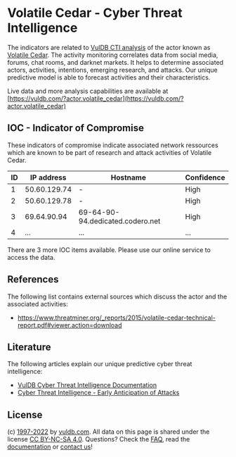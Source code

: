# Volatile Cedar - Cyber Threat Intelligence

The indicators are related to [VulDB CTI analysis](https://vuldb.com/?kb.cti) of the actor known as [Volatile Cedar](https://vuldb.com/?actor.volatile_cedar). The activity monitoring correlates data from social media, forums, chat rooms, and darknet markets. It helps to determine associated actors, activities, intentions, emerging research, and attacks. Our unique predictive model is able to forecast activities and their characteristics.

Live data and more analysis capabilities are available at [https://vuldb.com/?actor.volatile_cedar](https://vuldb.com/?actor.volatile_cedar)

## IOC - Indicator of Compromise

These indicators of compromise indicate associated network ressources which are known to be part of research and attack activities of Volatile Cedar.

ID | IP address | Hostname | Confidence
-- | ---------- | -------- | ----------
1 | 50.60.129.74 | - | High
2 | 50.60.129.78 | - | High
3 | 69.64.90.94 | 69-64-90-94.dedicated.codero.net | High
4 | ... | ... | ...

There are 3 more IOC items available. Please use our online service to access the data.

## References

The following list contains external sources which discuss the actor and the associated activities:

* https://www.threatminer.org/_reports/2015/volatile-cedar-technical-report.pdf#viewer.action=download

## Literature

The following articles explain our unique predictive cyber threat intelligence:

* [VulDB Cyber Threat Intelligence Documentation](https://vuldb.com/?kb.cti)
* [Cyber Threat Intelligence - Early Anticipation of Attacks](https://www.scip.ch/en/?labs.20201022)

## License

(c) [1997-2022](https://vuldb.com/?kb.changelog) by [vuldb.com](https://vuldb.com/?kb.about). All data on this page is shared under the license [CC BY-NC-SA 4.0](https://creativecommons.org/licenses/by-nc-sa/4.0/). Questions? Check the [FAQ](https://vuldb.com/?kb.faq), read the [documentation](https://vuldb.com/?kb) or [contact us](https://vuldb.com/?contact)!
